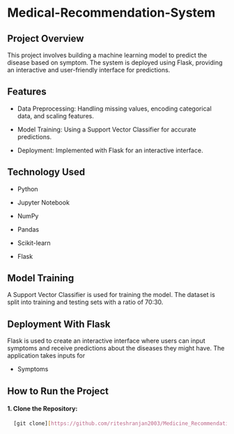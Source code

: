 # Medical-Recommendation-System
## Project Overview
This project involves building a machine learning model to predict the disease based on symptom. The system is deployed using Flask, providing an interactive and user-friendly interface for predictions.
## Features
* Data Preprocessing: Handling missing values, encoding categorical data, and scaling features.

* Model Training: Using a Support Vector Classifier for accurate predictions.

* Deployment: Implemented with Flask for an interactive interface.

## Technology Used
* Python

* Jupyter Notebook

* NumPy

* Pandas

* Scikit-learn

* Flask
## Model Training
A Support Vector Classifier is used for training the model. The dataset is split into training and testing sets with a ratio of 70:30.
## Deployment With Flask
Flask is used to create an interactive interface where users can input symptoms and receive predictions about the diseases they might have. The application takes inputs for
* Symptoms
## How to Run the Project
#### 1. Clone the Repository:
```bash
  [git clone][https://github.com/riteshranjan2003/Medicine_Recommendation.git]
```




